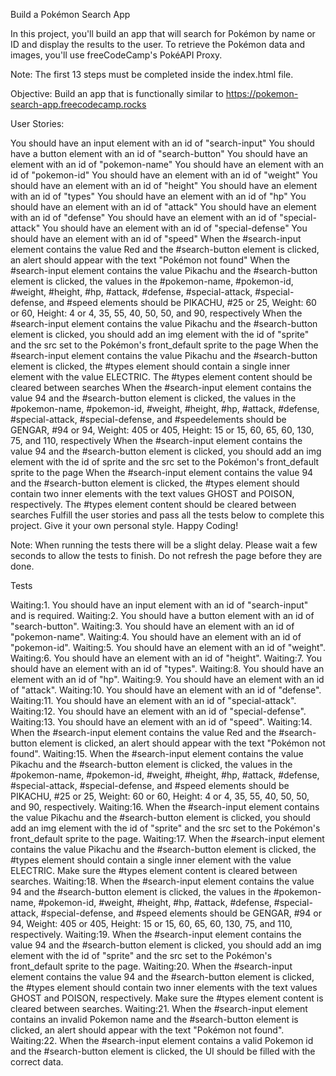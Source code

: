 Build a Pokémon Search App

In this project, you'll build an app that will search for Pokémon by name or ID and display the results to the user. To retrieve the Pokémon data and images, you'll use freeCodeCamp's PokéAPI Proxy.

Note: The first 13 steps must be completed inside the index.html file.

Objective: Build an app that is functionally similar to https://pokemon-search-app.freecodecamp.rocks

User Stories:

You should have an input element with an id of "search-input"
You should have a button element with an id of "search-button"
You should have an element with an id of "pokemon-name"
You should have an element with an id of "pokemon-id"
You should have an element with an id of "weight"
You should have an element with an id of "height"
You should have an element with an id of "types"
You should have an element with an id of "hp"
You should have an element with an id of "attack"
You should have an element with an id of "defense"
You should have an element with an id of "special-attack"
You should have an element with an id of "special-defense"
You should have an element with an id of "speed"
When the #search-input element contains the value Red and the #search-button element is clicked, an alert should appear with the text "Pokémon not found"
When the #search-input element contains the value Pikachu and the #search-button element is clicked, the values in the #pokemon-name, #pokemon-id, #weight, #height, #hp, #attack, #defense, #special-attack, #special-defense, and #speed elements should be PIKACHU, #25 or 25, Weight: 60 or 60, Height: 4 or 4, 35, 55, 40, 50, 50, and 90, respectively
When the #search-input element contains the value Pikachu and the #search-button element is clicked, you should add an img element with the id of "sprite" and the src set to the Pokémon's front_default sprite to the page
When the #search-input element contains the value Pikachu and the #search-button element is clicked, the #types element should contain a single inner element with the value ELECTRIC. The #types element content should be cleared between searches
When the #search-input element contains the value 94 and the #search-button element is clicked, the values in the #pokemon-name, #pokemon-id, #weight, #height, #hp, #attack, #defense, #special-attack, #special-defense, and #speedelements should be GENGAR, #94 or 94, Weight: 405 or 405, Height: 15 or 15, 60, 65, 60, 130, 75, and 110, respectively
When the #search-input element contains the value 94 and the #search-button element is clicked, you should add an img element with the id of sprite and the src set to the Pokémon's front_default sprite to the page
When the #search-input element contains the value 94 and the #search-button element is clicked, the #types element should contain two inner elements with the text values GHOST and POISON, respectively. The #types element content should be cleared between searches
Fulfill the user stories and pass all the tests below to complete this project. Give it your own personal style. Happy Coding!

Note: When running the tests there will be a slight delay. Please wait a few seconds to allow the tests to finish. Do not refresh the page before they are done.


Tests

Waiting:1. You should have an input element with an id of "search-input" and is required.
Waiting:2. You should have a button element with an id of "search-button".
Waiting:3. You should have an element with an id of "pokemon-name".
Waiting:4. You should have an element with an id of "pokemon-id".
Waiting:5. You should have an element with an id of "weight".
Waiting:6. You should have an element with an id of "height".
Waiting:7. You should have an element with an id of "types".
Waiting:8. You should have an element with an id of "hp".
Waiting:9. You should have an element with an id of "attack".
Waiting:10. You should have an element with an id of "defense".
Waiting:11. You should have an element with an id of "special-attack".
Waiting:12. You should have an element with an id of "special-defense".
Waiting:13. You should have an element with an id of "speed".
Waiting:14. When the #search-input element contains the value Red and the #search-button element is clicked, an alert should appear with the text "Pokémon not found".
Waiting:15. When the #search-input element contains the value Pikachu and the #search-button element is clicked, the values in the #pokemon-name, #pokemon-id, #weight, #height, #hp, #attack, #defense, #special-attack, #special-defense, and #speed elements should be PIKACHU, #25 or 25, Weight: 60 or 60, Height: 4 or 4, 35, 55, 40, 50, 50, and 90, respectively.
Waiting:16. When the #search-input element contains the value Pikachu and the #search-button element is clicked, you should add an img element with the id of "sprite" and the src set to the Pokémon's front_default sprite to the page.
Waiting:17. When the #search-input element contains the value Pikachu and the #search-button element is clicked, the #types element should contain a single inner element with the value ELECTRIC. Make sure the #types element content is cleared between searches.
Waiting:18. When the #search-input element contains the value 94 and the #search-button element is clicked, the values in the #pokemon-name, #pokemon-id, #weight, #height, #hp, #attack, #defense, #special-attack, #special-defense, and #speed elements should be GENGAR, #94 or 94, Weight: 405 or 405, Height: 15 or 15, 60, 65, 60, 130, 75, and 110, respectively.
Waiting:19. When the #search-input element contains the value 94 and the #search-button element is clicked, you should add an img element with the id of "sprite" and the src set to the Pokémon's front_default sprite to the page.
Waiting:20. When the #search-input element contains the value 94 and the #search-button element is clicked, the #types element should contain two inner elements with the text values GHOST and POISON, respectively. Make sure the #types element content is cleared between searches.
Waiting:21. When the #search-input element contains an invalid Pokemon name and the #search-button element is clicked, an alert should appear with the text "Pokémon not found".
Waiting:22. When the #search-input element contains a valid Pokemon id and the #search-button element is clicked, the UI should be filled with the correct data.